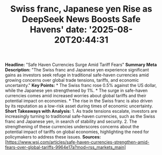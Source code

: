 ﻿---
title: "Swiss franc, Japanese yen Rise as DeepSeek News Boosts Safe Havens'
date: '2025-08-20T20:44:31"
category: "Markets"
summary: ""
slug: "swiss franc japanese yen rise as deepseek news boosts safe h"
source_urls:
  - "https://www.wsj.com/articles/safe-haven-currencies-strengthen-amid-fears-over-global-tariffs-9964e17a?mod=rss_markets_main"
seo:
  title: "Swiss franc, Japanese yen Rise as DeepSeek News Boosts Safe Havens | Hash n Hedge'
  description: '"
  keywords: ["news", "markets", "brief"]
---
**Headline:** "Safe Haven Currencies Surge Amid Tariff Fears"  **Summary Meta Description:** "The Swiss franc and Japanese yen experience significant gains as investors seek refuge in traditional safe-haven currencies amid growing concerns over global trade tensions, tariffs, and economic uncertainty."  **Key Points:**  * The Swiss franc rose 0.5% against the US dollar, while the Japanese yen strengthened by 1%. * The surge in safe-haven currencies comes amid increased worries about global tariffs and their potential impact on economies. * The rise in the Swiss franc is also driven by its reputation as a low-risk asset during times of economic uncertainty.  **Short Takeaways with Analysis:**  1. As trade tensions escalate, investors are increasingly turning to traditional safe-haven currencies, such as the Swiss franc and Japanese yen, in search of stability and security. 2. The strengthening of these currencies underscores concerns about the potential impact of tariffs on global economies, highlighting the need for policymakers to address these issues.  **Sources:** [https://www.wsj.com/articles/safe-haven-currencies-strengthen-amid-fears-over-global-tariffs-9964e17a?mod=rss_markets_main] 
